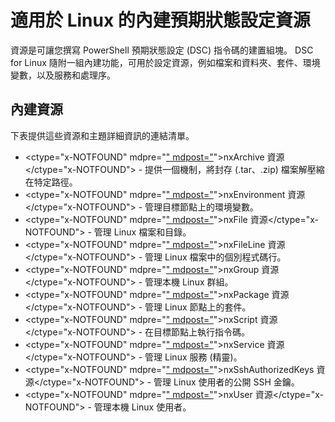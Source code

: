 # 適用於 Linux 的內建預期狀態設定資源

資源是可讓您撰寫 PowerShell 預期狀態設定 (DSC) 指令碼的建置組塊。 DSC for Linux 隨附一組內建功能，可用於設定資源，例如檔案和資料夾、套件、環境變數，以及服務和處理序。

## 內建資源 

下表提供這些資源和主題詳細資訊的連結清單。

* <ctype="x-NOTFOUND" mdpre="[" mdpost="](lnxArchiveResource.md)">nxArchive 資源</ctype="x-NOTFOUND"> - 提供一個機制，將封存 (.tar、.zip) 檔案解壓縮在特定路徑。
* <ctype="x-NOTFOUND" mdpre="[" mdpost="](lnxEnvironmentResource.md)">nxEnvironment 資源</ctype="x-NOTFOUND"> - 管理目標節點上的環境變數。 
* <ctype="x-NOTFOUND" mdpre="[" mdpost="](lnxFileResource.md)">nxFile 資源</ctype="x-NOTFOUND"> - 管理 Linux 檔案和目錄。 
* <ctype="x-NOTFOUND" mdpre="[" mdpost="](lnxFileLineResource.md)">nxFileLine 資源</ctype="x-NOTFOUND"> - 管理 Linux 檔案中的個別程式碼行。 
* <ctype="x-NOTFOUND" mdpre="[" mdpost="](lnxGroupResource.md)">nxGroup 資源</ctype="x-NOTFOUND"> - 管理本機 Linux 群組。 
* <ctype="x-NOTFOUND" mdpre="[" mdpost="](lnxPackageResource.md)">nxPackage 資源</ctype="x-NOTFOUND"> - 管理 Linux 節點上的套件。
* <ctype="x-NOTFOUND" mdpre="[" mdpost="](lnxScriptResource.md)">nxScript 資源</ctype="x-NOTFOUND"> - 在目標節點上執行指令碼。
* <ctype="x-NOTFOUND" mdpre="[" mdpost="](lnxServiceResource.md)">nxService 資源</ctype="x-NOTFOUND"> - 管理 Linux 服務 (精靈)。
* <ctype="x-NOTFOUND" mdpre="[" mdpost="](lnxSshAuthorizedKeysResource.md)">nxSshAuthorizedKeys 資源</ctype="x-NOTFOUND"> - 管理 Linux 使用者的公開 SSH 金鑰。 
* <ctype="x-NOTFOUND" mdpre="[" mdpost="](lnxUserResource.md)">nxUser 資源</ctype="x-NOTFOUND"> - 管理本機 Linux 使用者。 
  


<!--HONumber=Mar16_HO4-->



